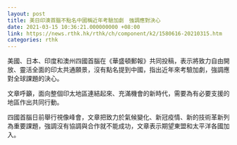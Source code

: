 ```yaml
---
layout: post
title: 美日印澳首腦不點名中國稱近年考驗加劇　強調應對決心
date: 2021-03-15 10:36:21.000000000 +08:00
link: https://news.rthk.hk/rthk/ch/component/k2/1580616-20210315.htm
categories: rthk
---
```


美國、日本、印度和澳州四國首腦在《華盛頓郵報》共同投稿，表示將致力自由開放、靈活全面的印太共通願景，沒有點名提到中國，指出近年來考驗加劇，強調應對全球課題的決心。

文章呼籲，面向整個印太地區連結起來、充滿機會的新時代，需要為有必要支援的地區作出共同行動。

四國首腦日前舉行視像峰會，文章把致力於氣候變化、新冠疫情、新的技術革新列為重要課題，強調沒有協調與合作就不能成功，文章表示期望東盟和太平洋各國加入。
